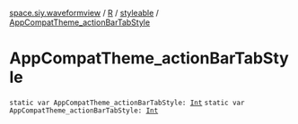 [space.siy.waveformview](../../index.md) / [R](../index.md) / [styleable](index.md) / [AppCompatTheme_actionBarTabStyle](./-app-compat-theme_action-bar-tab-style.md)

# AppCompatTheme_actionBarTabStyle

`static var AppCompatTheme_actionBarTabStyle: `[`Int`](https://kotlinlang.org/api/latest/jvm/stdlib/kotlin/-int/index.html)
`static var AppCompatTheme_actionBarTabStyle: `[`Int`](https://kotlinlang.org/api/latest/jvm/stdlib/kotlin/-int/index.html)